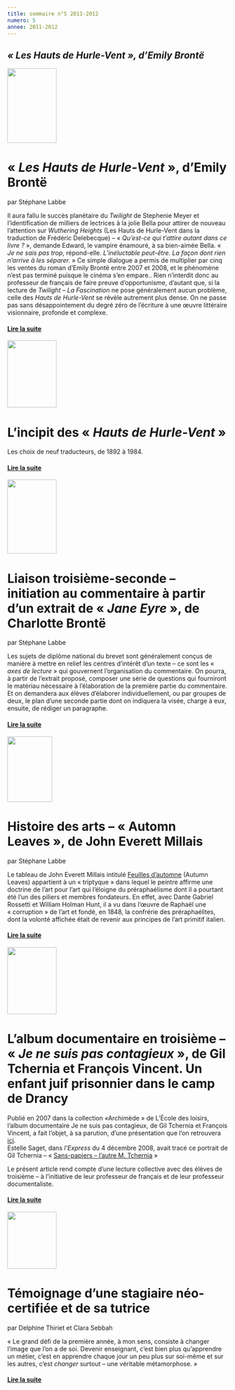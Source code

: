 ```yaml
---
title: sommaire n°5 2011-2012
numero: 5
annee: 2011-2012
---
```


<h2><strong><em>« Les Hauts de Hurle-Vent », d’Emily Brontë</em></strong></h2>

<div class="article">
<img src="/pages/static/sommaires/images/1emily_bronte.jpg" width="112" height="170" class="image" />
<h1>« <em>Les Hauts de Hurle-Vent</em> », d’Emily Brontë</h1>
<p>par Stéphane Labbe</p>
<p class="aligner">Il aura fallu le succès planétaire du <em>Twilight</em> de Stephenie Meyer et l’identification de milliers de lectrices à la jolie Bella pour attirer de nouveau l’attention sur <em>Wuthering Heights</em> (Les Hauts de Hurle-Vent dans la traduction de Frédéric Delebecque) – «<em> Qu’est-ce qui t’attire autant dans ce livre ?</em> », demande Edward, le vampire énamouré, à sa bien-aimée Bella. « <em>Je ne sais pas trop</em>, répond-elle.<em> L’inéluctable peut-être. La façon dont rien n’arrive à les séparer.</em>&nbsp;» Ce simple dialogue a permis de multiplier par cinq les ventes du roman d’Emily Brontë entre 2007 et 2008, et le phénomène n’est pas terminé puisque le cinéma s’en empare..
Rien n’interdit donc au professeur de français de faire preuve d’opportunisme, d’autant que, si la lecture de <em>Twilight – La Fascination</em> ne pose généralement aucun problème, celle des <em>Hauts de Hurle-Vent</em> se révèle autrement plus dense. On ne passe pas sans désappointement du degré zéro de l’écriture à une œuvre littéraire visionnaire, profonde et complexe.</p>
<h4><a href="/articles">Lire la suite </a></h4>
</div>
<div class="article">
  <img src="/pages/static/sommaires/images/2_incipit.jpg" width="112" height="153" class="image" />
  <h1>L’incipit des « <em>Hauts de Hurle-Vent</em> »</h1>
<p>Les choix de neuf traducteurs, de 1892 à 1984.</p>

<h4><a href="/articles">Lire la suite </a></h4>
</div>
<div class="article">
  <img src="/pages/static/sommaires/images/3_charlotte_bronte_Jane_eyre.jpg" width="112" height="169" class="image" />
  <h1>Liaison troisième-seconde – initiation au commentaire à partir d’un extrait de « <em>Jane Eyre</em> », de Charlotte Brontë</h1>
<p>par Stéphane Labbe</p>
<p class="aligner">Les sujets de diplôme national du brevet sont généralement conçus de manière à mettre en relief les centres d’intérêt d’un texte – ce sont les « <em>axes de lecture</em> » qui gouvernent l’organisation du commentaire. On pourra, à partir de l’extrait proposé, composer une série de questions qui fourniront le matériau nécessaire à l’élaboration de la première partie du commentaire. Et on demandera aux élèves d’élaborer individuellement, ou par groupes de deux, le plan d’une seconde partie dont on indiquera la visée, charge à eux, ensuite, de rédiger un paragraphe.</p>
<h4><a href="/articles">Lire la suite </a></h4>
</div>
<div class="article"> <img src="/pages/static/sommaires/images/4_john_everett_millais.jpg" width="102" height="149" class="image" />
<h1>Histoire des arts – « Automn Leaves », de John Everett Millais</h1>
<p>par Stéphane Labbe</p>
<p class="aligner">Le tableau de John Everett Millais intitulé <a href="http://www.victorianweb.org/painting/millais/paintings/7.html">Feuilles d’automne</a> (Autumn Leaves) appartient à un « triptyque » dans lequel le peintre affirme une doctrine de l’art pour l’art qui l’éloigne du préraphaélisme dont il a pourtant été l’un des piliers et membres fondateurs. En effet, avec Dante Gabriel Rossetti et William Holman Hunt, il a vu dans l’œuvre de Raphaël une «&nbsp;corruption » de l’art et fondé, en 1848, la confrérie des préraphaélites, dont la volonté affichée était de revenir aux principes de l’art primitif italien.</p>
  <h4><a href="/articles">Lire la suite </a></h4>
</div>
<div class="article">
  <img src="/pages/static/sommaires/images/5_gil_tchernia.jpg" width="112" height="153" class="image" />
  <h1>L’album documentaire en troisième – « <em>Je ne suis pas contagieux</em> », de Gil Tchernia et François Vincent. Un enfant juif prisonnier dans le camp de Drancy</h1>
<p class="aligner">Publié en 2007 dans la collection «Archimède » de L’École des loisirs, l’album documentaire Je ne suis pas contagieux, de Gil Tchernia et François Vincent, a fait l’objet, à sa parution, d’une présentation que l’on retrouvera <a href="5_a_entretien_avec_gil_tchernia.html">ici</a>. <br />
Estelle Saget, dans <em>l’Express</em> du 4 décembre 2008, avait tracé ce portrait de Gil Tchernia – « <a href="http://www.lexpress.fr/actualite/societe/sans-papiers-l-autre-m-tchernia_719167.html">Sans-papiers – l’autre M. Tchernia</a> »</p>
<p class="aligner">Le présent article rend compte d’une lecture collective avec des élèves de troisième – à l’initiative de leur professeur de français et de leur professeur documentaliste.</p>
<h4><a href="/articles">Lire la suite </a></h4>
</div>
<div class="article">
  <img src="/pages/static/sommaires/images/classe.jpg" width="112" height="130" class="image" />  
  <h1>Témoignage d’une stagiaire néo-certifiée et de sa tutrice</h1>
<p>par Delphine Thiriet et Clara Sebbah</p>
<p class="aligner">« Le grand défi de la première année, à mon sens, consiste à changer l’image que l’on a de soi. Devenir enseignant, c’est bien plus qu’apprendre un métier, c’est en apprendre chaque jour un peu plus sur soi-même et sur les autres, c’est <em>changer</em> surtout – une véritable métamorphose. »</p>
<h4><a href="/articles">Lire la suite </a></h4>
</div>
